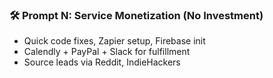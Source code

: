 ### 🛠 Prompt N: Service Monetization (No Investment)
- Quick code fixes, Zapier setup, Firebase init
- Calendly + PayPal + Slack for fulfillment
- Source leads via Reddit, IndieHackers